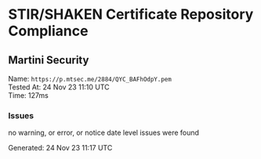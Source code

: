# STIR/SHAKEN Certificate Repository Compliance

## Martini Security

Name: `https://p.mtsec.me/2884/QYC_BAFhOdpY.pem`\
Tested At: 24 Nov 23 11:10 UTC\
Time: 127ms

### Issues

no warning, or error, or notice date level issues were found

Generated: 24 Nov 23 11:17 UTC